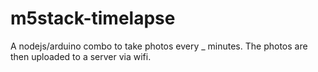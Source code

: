# m5stack-timelapse

A nodejs/arduino combo to take photos every \_ minutes. The photos are then uploaded to a server via wifi.
